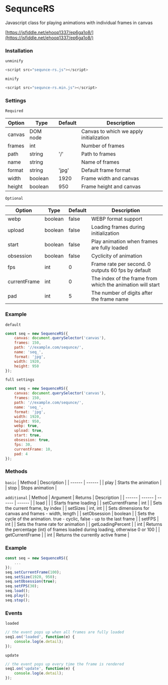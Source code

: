 # SequnceRS
Javascript class for playing animations with individual frames in canvas

[https://jsfiddle.net/ehoop1337/ep6ga1o8/](https://jsfiddle.net/ehoop1337/ep6ga1o8/)

### Installation
`unminify`
```javascript
<script src="sequnce-rs.js"></script>
```
`minify`
```javascript
<script src="sequnce-rs.min.js"></script>
```

### Settings

`Required`

| Option | Type | Default | Description |
| ------ | ------ | ------ | ------ |
| canvas | DOM node |  | Canvas to which we apply initialization |
| frames | int |  | Number of frames |
| path | string | '/' | Path to frames |
| name | string |  | Name of frames |
| format | string | 'jpg' | Default frame format |
| width | boolean | 1920 | Frame width and canvas |
| height | boolean | 950 | Frame height and canvas |

`Optional`

| Option | Type | Default | Description |
| ------ | ------ | ------ | ------ |
| webp | boolean | false | WEBP format support |
| upload | boolean | false | Loading frames during initialization |
| start | boolean | false | Play animation when frames are fully loaded |
| obsession | boolean | false | Cyclicity of animation |
| fps | int | 0 | Frame rate per second. 0 outputs 60 fps by default |
| currentFrame | int | 0 | The index of the frame from which the animation will start |
| pad | int | 5 | The number of digits after the frame name |

### Example

`default`

```js
const seq = new SequenceRS({
    canvas: document.querySelector('canvas'),
    frames: 150,
    path: '//example.com/sequnce/',
    name: 'seq_',
    format: 'jpg',
    width: 1920,
    height: 950
});
```


`full settings`

```js
const seq = new SequenceRS({
    canvas: document.querySelector('canvas'),
    frames: 150,
    path: '//example.com/sequnce/',
    name: 'seq_',
    format: 'jpg',
    width: 1920,
    height: 950,
    webp: true,
    upload: true,
    start: true,
    obsession: true,
    fps: 30,
    currentFrame: 10,
    pad: 4
});
```

### Methods
`basic`
| Method | Description |
| ------ | ------ |
| play | Starts the animation |
| stop | Stops animation |

`additional`
| Method | Argument | Returns | Description |
| ------ | ------ | ------ | ------ |
| load | | | Starts frame loading |
| setCurrentFrame | int | | Sets the current frame, by index |
| setSizes | int, int | | Sets dimensions for canvas and frames - width, length |
| setObsession | boolean | | Sets the cycle of the animation. true - cyclic, false - up to the last frame |
| setFPS | int | | Sets the frame rate for animation |
| getLoadingPercent | | int | Returns the percentage (int) of frames loaded during loading, otherwise 0 or 100 |
| getCurrentFrame | | int | Returns the currently active frame |


### Example

```js
const seq = new SequenceRS({
    ...
});
seq.setCurrentFrame(100);
seq.setSize(1920, 950);
seq.setObsession(true);
seq.setFPS(30);
seq.load();
seq.play();
seq.stop();
```

### Events
`loaded`
```javascript
// the event pops up when all frames are fully loaded
seq1.on('loaded', function(e) {
    console.log(e.detail);
});
```
`update`
```javascript
// the event pops up every time the frame is rendered
seq1.on('update', function(e) {
    console.log(e.detail);
});
```
